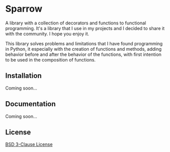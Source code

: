 # Sparrow

A library with a collection of decorators and functions to functional programming. It's a library that I use in my projects and I decided to share it with the community. I hope you enjoy it.

This library solves problems and limitations that I have found programming in Python, it especially with the creation of functions and methods, adding behavior before and after the behavior of the functions, with first intention to be used in the composition of functions.

## Installation

Coming soon...

## Documentation

Coming soon...

## License

[BSD 3-Clause License](LICENSE)